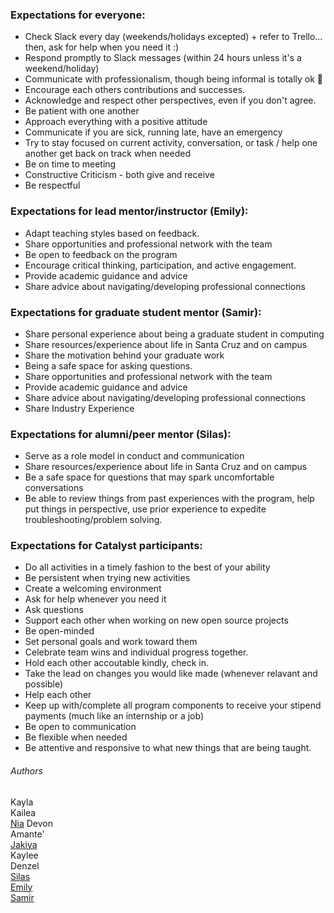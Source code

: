 ### Expectations for everyone:
- Check Slack every day (weekends/holidays excepted) + refer to Trello... then, ask for help when you need it :)
- Respond promptly to Slack messages (within 24 hours unless it's a weekend/holiday)
- Communicate with professionalism, though being informal is totally ok 💫
- Encourage each others contributions and successes.
- Acknowledge and respect other perspectives, even if you don't agree.
- Be patient with one another
- Approach everything with a positive attitude
- Communicate if you are sick, running late, have an emergency
- Try to stay focused on current activity, conversation, or task / help one another get back on track when needed
- Be on time to meeting 
- Constructive Criticism - both give and receive
- Be respectful

### Expectations for lead mentor/instructor (Emily):
- Adapt teaching styles based on feedback.
- Share opportunities and professional network with the team
- Be open to feedback on the program
- Encourage critical thinking, participation, and active engagement.
- Provide academic guidance and advice
- Share advice about navigating/developing professional connections

### Expectations for graduate student mentor (Samir):
- Share personal experience about being a graduate student in computing
- Share resources/experience about life in Santa Cruz and on campus
- Share the motivation behind your graduate work
- Being a safe space for asking questions.
- Share opportunities and professional network with the team
- Provide academic guidance and advice
- Share advice about navigating/developing professional connections
- Share Industry Experience

### Expectations for alumni/peer mentor (Silas):
- Serve as a role model in conduct and communication
- Share resources/experience about life in Santa Cruz and on campus
- Be a safe space for questions that may spark uncomfortable conversations
- Be able to review things from past experiences with the program, help put things in perspective, use prior experience to expedite troubleshooting/problem solving.

### Expectations for Catalyst participants:
- Do all activities in a timely fashion to the best of your ability
- Be persistent when trying new activities
- Create a welcoming environment
- Ask for help whenever you need it
- Ask questions
- Support each other when working on new open source projects
- Be open-minded
- Set personal goals and work toward them
- Celebrate team wins and individual progress together.
- Hold each other accoutable kindly, check in.
- Take the lead on changes you would like made (whenever relavant and possible)
- Help each other
- Keep up with/complete all program components to receive your stipend payments (much like an internship or a job)
- Be open to communication
- Be flexible when needed
- Be attentive and responsive to what new things that are being taught.

###### Authors
Kayla  
Kailea  
[Nia](https://github.com/npNSU)
Devon  
Amante'  
[Jakiya](https://github.com/jakbrownbytes)  
Kaylee  
Denzel  
[Silas](https://github.com/SilasVM)  
[Emily](https://github.com/emmet0r)  
[Samir](https://github.com/smrghsh)  

